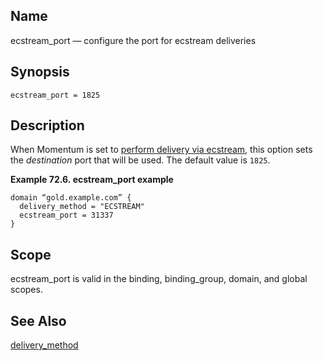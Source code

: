 <a name="conf.ref.ecstream_port"></a>
## Name

ecstream_port — configure the port for ecstream deliveries

## Synopsis

`ecstream_port = 1825`

<a name="idp24512240"></a>
## Description

When Momentum is set to [perform delivery via ecstream](conf.ref.delivery_method "delivery_method"), this option sets the *destination* port that will be used. The default value is `1825`.

<a name="conf.ref.ecstream_port.example"></a>

**Example 72.6. ecstream_port example**

```
domain “gold.example.com” {
  delivery_method = "ECSTREAM"
  ecstream_port = 31337
}
```

<a name="idp24518096"></a>
## Scope

ecstream_port is valid in the binding, binding_group, domain, and global scopes.

<a name="idp24519968"></a>
## See Also

[delivery_method](conf.ref.delivery_method "delivery_method")
